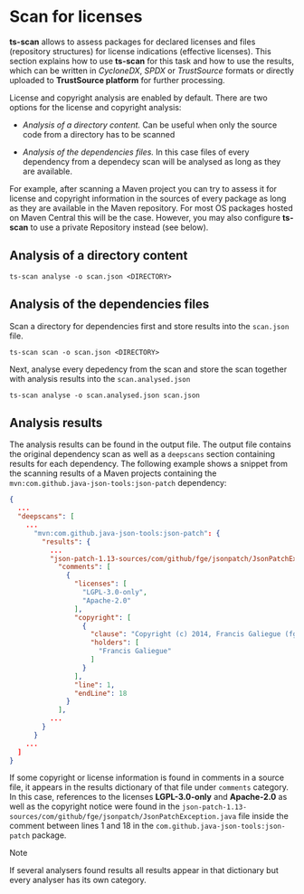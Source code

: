 # Scan for licenses

**ts-scan** allows to assess packages for declared licenses and files (repository structures) for license indications (effective licenses). This section explains how to use **ts-scan** for this task and how to use the results, which can be written in *CycloneDX*, *SPDX* or *TrustSource* formats or directly uploaded to **TrustSource platform** for further processing.

License and copyright analysis are enabled by default. There are two options for the license and copyright analysis:

* *Analysis of a directory content.* Can be useful when only the source code from a directory has to be scanned

* *Analysis of the dependencies files.* In this case files of every dependency from a dependecy scan will be analysed as long as they are available. 

For example, after scanning a Maven project you can try to assess it for license and copyright information in the sources of every package as long as they are available in the Maven repository. For most OS packages hosted on Maven Central this will be the case. However, you may also configure **ts-scan** to use a private Repository instead (see below).

## Analysis of a directory content

```shell
ts-scan analyse -o scan.json <DIRECTORY>
```


## Analysis of the dependencies files

Scan a directory for dependencies first and store results into the ```scan.json``` file.

```shell
ts-scan scan -o scan.json <DIRECTORY>
```

Next, analyse every depedency from the scan and store the scan together with analysis results into the ```scan.analysed.json``` 

```shell
ts-scan analyse -o scan.analysed.json scan.json
```

## Analysis results

The analysis results can be found in the output file. The output file contains the original dependency scan as well as a ```deepscans``` section containing results for each dependency.  The following example shows a snippet from the scanning results of a Maven projects containing the ```mvn:com.github.java-json-tools:json-patch``` dependency:

```json
{
  ...
  "deepscans": [
    ...
      "mvn:com.github.java-json-tools:json-patch": {
        "results": {
          ...
          "json-patch-1.13-sources/com/github/fge/jsonpatch/JsonPatchException.java": {
            "comments": [
              {
                "licenses": [
                  "LGPL-3.0-only",
                  "Apache-2.0"
                ],
                "copyright": [
                  {
                    "clause": "Copyright (c) 2014, Francis Galiegue (fgaliegue@gmail.com)",
                    "holders": [
                      "Francis Galiegue"
                    ]
                  }
                ],
                "line": 1,
                "endLine": 18
              }
            ],
          ...
        }
      }
    ...
  ]
}

```

If some copyright or license information is found in comments in a source file, it appears in the results dictionary of that file under ```comments``` category. In this case, references to the licenses **LGPL-3.0-only** and **Apache-2.0** as well as the copyright notice were found in the ```json-patch-1.13-sources/com/github/fge/jsonpatch/JsonPatchException.java``` file inside the comment between lines 1 and 18 in the ```com.github.java-json-tools:json-patch``` package.  

> [!NOTE]
>
> If several analysers found results all results appear in that dictionary but every analyser has its own category.



